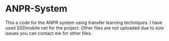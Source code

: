 # ANPR-System
This a code for the ANPR system using transfer learning techniques. I have used SSDmobile net for the project. Other files are not uploaded due to size issues you can contact me for other files.
